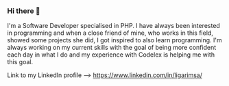 ### Hi there 👋
I'm a Software Developer specialised in PHP. I have always been interested in programming and when a close friend of mine, who works in this field, showed some projects she did, I got inspired to also learn programming. I'm always working on my current skills with the goal of being more confident each day in what I do and my experience with Codelex is helping me with this goal.

Link to my LinkedIn profile --> https://www.linkedin.com/in/ligarimsa/

<!--
**liga4/liga4** is a ✨ _special_ ✨ repository because its `README.md` (this file) appears on your GitHub profile.

Here are some ideas to get you started:

- 🔭 I’m currently working on ...
- 🌱 I’m currently learning ...
- 👯 I’m looking to collaborate on ...
- 🤔 I’m looking for help with ...
- 💬 Ask me about ...
- 📫 How to reach me: ...
- 😄 Pronouns: ...
- ⚡ Fun fact: ...
-->
